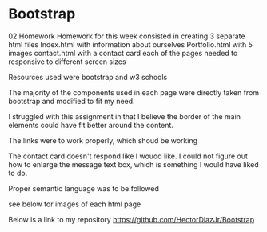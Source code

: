 # Bootstrap
02 Homework
Homework for this week consisted in creating 3 separate html files 
Index.html with information about ourselves
Portfolio.html with 5 images
contact.html with a contact card
each of the pages needed to responsive to different screen sizes

Resources used were bootstrap and w3 schools

The majority of the components used in each page were directly taken from bootstrap and modified to fit my need. 

I struggled with this assignment in that I believe the border of the main elements could have fit better around the content.

The links were to work properly, which shoud be working

The contact card doesn't respond like I wouod like. I could not figure out how to enlarge the message text box, which is something I would have liked to do.

Proper semantic language was to be followed

see below for images of each html page

Below is a link to my repository
https://github.com/HectorDiazJr/Bootstrap

